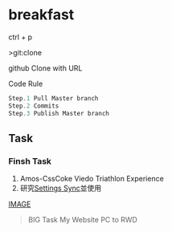 # breakfast

ctrl + p

&gt;git:clone

github Clone with URL

Code Rule

```JavaScript
Step.1 Pull Master branch
Step.2 Commits
Step.3 Publish Master branch
```

## Task

### Finsh Task

1. Amos-CssCoke Viedo Triathlon Experience
2. 研究[Settings Sync](https://marketplace.visualstudio.com/items?itemName=Shan.code-settings-sync)並使用

[IMAGE](https://www.likejapan.com/wp-content/uploads/2019/03/D1n210NU4AEZUsv.jpg-large-1024x576.jpg)

> BIG Task My Website PC to RWD